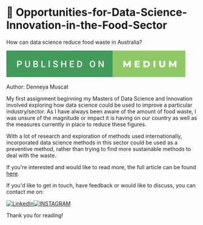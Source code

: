 # 🍔 Opportunities-for-Data-Science-Innovation-in-the-Food-Sector
How can data science reduce food waste in Australia?

[![badge](https://github.com/Denneya/Opportunities-for-Data-Science-Innovation-in-the-Food-Sector/blob/main/published-on-medium.svg)](https://medium.com/@denneya.muscat/opportunities-for-data-science-innovation-in-the-food-sector-f27c9b7154eb)

Author: Denneya Muscat

My first assignment beginning my Masters of Data Science and Innovation involved exploring how data science could be used to improve a particular industry/sector. As I have always been aware of the amount of food waste, I was unsure of the magnitude or impact it is having on our country as well as the measures currently in place to reduce these figures. 

With a lot of research and exploration of methods used internationally, incorporated data science methods in this sector could be used as a preventive method, rather than trying to find more sustainable methods to deal with the waste. 

If you're interested and would like to read more, the full article can be found [here](https://medium.com/@denneya.muscat/opportunities-for-data-science-innovation-in-the-food-sector-35153790294).

If you'd like to get in touch, have feedback or would like to discuss, you can contact me on:

[![LinkedIn](https://img.shields.io/badge/LinkedIn-0077B5?style=for-the-badge&logo=linkedin&logoColor=white)](https://www.linkedin.com/in/denneyamuscat)[![INSTAGRAM](https://img.shields.io/badge/Instagram-E4405F?style=for-the-badge&logo=instagram&logoColor=white)](https://www.instagram.com/denneyam/)

Thank you for reading!



